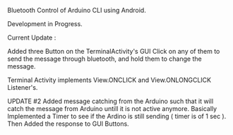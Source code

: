 Bluetooth Control of Arduino CLI using Android.

Development in Progress.

Current Update :

Added three Button on the TerminalActivity's GUI
Click on any of them to send the message through bluetooth, and hold them to change the message.

Terminal Activity implements View.ONCLICK and View.ONLONGCLICK Listener's.

UPDATE #2
Added message catching from the Arduino such that it will catch the message from Arduino untill it is not active anymore. Basically
Implemented a Timer to see if the Ardino is still sending ( timer is of 1 sec ).
Then Added the response to GUI Buttons.
